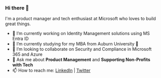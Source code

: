 ### Hi there 👋

<!--
**jcribbet/jcribbet** is a ✨ _special_ ✨ repository because its `README.md` (this file) appears on your GitHub profile.

Here are some ideas to get you started:

- 🔭 I’m currently working on ...
- 🌱 I’m currently learning ...
- 👯 I’m looking to collaborate on ...
- 🤔 I’m looking for help with ...
- 💬 Ask me about ...
- 📫 How to reach me: ...
- 😄 Pronouns: ...
- ⚡ Fun fact: ...
-->

I'm a product manager and tech enthusiast at Microsoft who loves to build great things.

- 🔭 I’m currently working on Identity Management solutions using MS Entra ID
- 🌱 I’m currently studying for my MBA from Auburn University 🦅
- 👯 I’m looking to collaborate on Security and Compliance in Microsoft 365 and Azure
- 💬 Ask me about **Product Management** and **Supporting Non-Profits with Tech**
- 📫 How to reach me: [LinkedIn](https://www.linkedin.com/in/jasoncribbet) | [Twitter](https://twitter.com/JasonCribbet)
